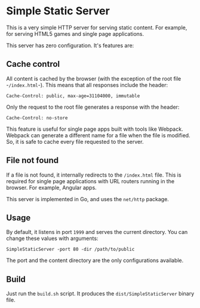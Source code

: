 # Simple Static Server

This is a very simple HTTP server for serving static content. For example, for serving HTML5 games and single page applications.

This server has zero configuration. It's features are:

## Cache control

All content is cached by the browser (with the exception of the root file -`/index.html`-).
This means that all responses include the header:

```
Cache-Control: public, max-age=31104000, immutable
```

Only the request to the root file generates a response with the header:

```
Cache-Control: no-store
```
This feature is useful for single page apps built with tools like Webpack. Webpack can generate a different name for a file when the file is modified. So, it is safe to cache every file requested to the server.

## File not found

If a file is not found, it internally redirects to the `/index.html` file.
This is required for single page applications with URL routers running in the browser.
For example, Angular apps.


This server is implemented in Go, and uses the `net/http` package.

## Usage

By default, it listens in port `1999` and serves the current directory.
You can change these values with arguments:

```
SimpleStaticServer -port 80 -dir /path/to/public
```

The port and the content directory are the only configurations available.

## Build

Just run the `build.sh` script. It produces the `dist/SimpleStaticServer` binary file.